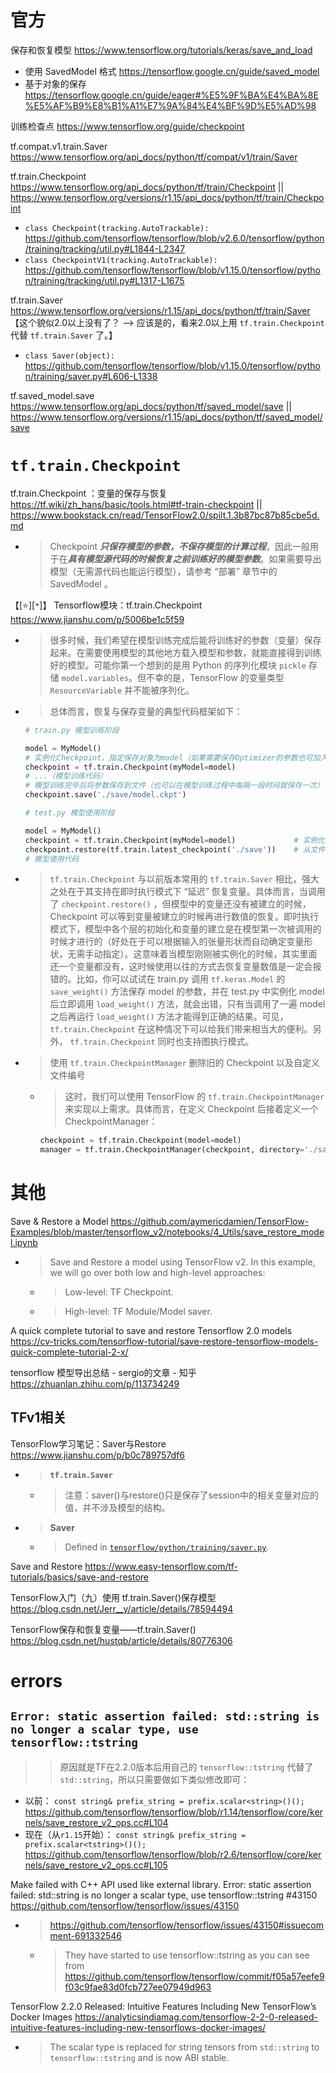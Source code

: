 
# 官方

保存和恢复模型 https://www.tensorflow.org/tutorials/keras/save_and_load
- 使用 SavedModel 格式 https://tensorflow.google.cn/guide/saved_model
- 基于对象的保存 https://tensorflow.google.cn/guide/eager#%E5%9F%BA%E4%BA%8E%E5%AF%B9%E8%B1%A1%E7%9A%84%E4%BF%9D%E5%AD%98

训练检查点 https://www.tensorflow.org/guide/checkpoint

tf.compat.v1.train.Saver https://www.tensorflow.org/api_docs/python/tf/compat/v1/train/Saver

tf.train.Checkpoint https://www.tensorflow.org/api_docs/python/tf/train/Checkpoint || https://www.tensorflow.org/versions/r1.15/api_docs/python/tf/train/Checkpoint
- `class Checkpoint(tracking.AutoTrackable):` https://github.com/tensorflow/tensorflow/blob/v2.6.0/tensorflow/python/training/tracking/util.py#L1844-L2347
- `class CheckpointV1(tracking.AutoTrackable):` https://github.com/tensorflow/tensorflow/blob/v1.15.0/tensorflow/python/training/tracking/util.py#L1317-L1675

tf.train.Saver https://www.tensorflow.org/versions/r1.15/api_docs/python/tf/train/Saver 【这个貌似2.0以上没有了？ --> 应该是的，看来2.0以上用 `tf.train.Checkpoint` 代替 `tf.train.Saver` 了。】
- `class Saver(object):` https://github.com/tensorflow/tensorflow/blob/v1.15.0/tensorflow/python/training/saver.py#L606-L1338

tf.saved_model.save https://www.tensorflow.org/api_docs/python/tf/saved_model/save || https://www.tensorflow.org/versions/r1.15/api_docs/python/tf/saved_model/save

# `tf.train.Checkpoint`

tf.train.Checkpoint ：变量的保存与恢复 https://tf.wiki/zh_hans/basic/tools.html#tf-train-checkpoint || https://www.bookstack.cn/read/TensorFlow2.0/spilt.1.3b87bc87b85cbe5d.md
- > Checkpoint ***只保存模型的参数，不保存模型的计算过程***，因此一般用于在***具有模型源代码的时候恢复之前训练好的模型参数***。如果需要导出模型（无需源代码也能运行模型），请参考 “部署” 章节中的 SavedModel 。

【[:star:][`*`]】 Tensorflow模块：tf.train.Checkpoint https://www.jianshu.com/p/5006be1c5f59
- > 很多时候，我们希望在模型训练完成后能将训练好的参数（变量）保存起来。在需要使用模型的其他地方载入模型和参数，就能直接得到训练好的模型。可能你第一个想到的是用 Python 的序列化模块 `pickle` 存储 `model.variables`。但不幸的是，TensorFlow 的变量类型 `ResourceVariable` 并不能被序列化。
- > 总体而言，恢复与保存变量的典型代码框架如下：
  ```py
  # train.py 模型训练阶段
  
  model = MyModel()
  # 实例化Checkpoint，指定保存对象为model（如果需要保存Optimizer的参数也可加入）
  checkpoint = tf.train.Checkpoint(myModel=model)
  # ...（模型训练代码）
  # 模型训练完毕后将参数保存到文件（也可以在模型训练过程中每隔一段时间就保存一次）
  checkpoint.save('./save/model.ckpt')
  ```
  ```py
  # test.py 模型使用阶段
  
  model = MyModel()
  checkpoint = tf.train.Checkpoint(myModel=model)             # 实例化Checkpoint，指定恢复对象为model
  checkpoint.restore(tf.train.latest_checkpoint('./save'))    # 从文件恢复模型参数
  # 模型使用代码
  ```
- > `tf.train.Checkpoint` 与以前版本常用的 `tf.train.Saver` 相比，强大之处在于其支持在即时执行模式下 “延迟” 恢复变量。具体而言，当调用了 `checkpoint.restore()` ，但模型中的变量还没有被建立的时候，Checkpoint 可以等到变量被建立的时候再进行数值的恢复。即时执行模式下，模型中各个层的初始化和变量的建立是在模型第一次被调用的时候才进行的（好处在于可以根据输入的张量形状而自动确定变量形状，无需手动指定）。这意味着当模型刚刚被实例化的时候，其实里面还一个变量都没有，这时候使用以往的方式去恢复变量数值是一定会报错的。比如，你可以试试在 train.py 调用 `tf.keras.Model` 的 `save_weight()` 方法保存 model 的参数，并在 test.py 中实例化 model 后立即调用 `load_weight()` 方法，就会出错，只有当调用了一遍 model 之后再运行 `load_weight()` 方法才能得到正确的结果。可见， `tf.train.Checkpoint` 在这种情况下可以给我们带来相当大的便利。另外， `tf.train.Checkpoint` 同时也支持图执行模式。
- > 使用 `tf.train.CheckpointManager` 删除旧的 Checkpoint 以及自定义文件编号
  * > 这时，我们可以使用 TensorFlow 的 `tf.train.CheckpointManager` 来实现以上需求。具体而言，在定义 Checkpoint 后接着定义一个 CheckpointManager：
    ```py
    checkpoint = tf.train.Checkpoint(model=model)
    manager = tf.train.CheckpointManager(checkpoint, directory='./save', checkpoint_name='model.ckpt', max_to_keep=k)
    ```

# 其他

Save & Restore a Model https://github.com/aymericdamien/TensorFlow-Examples/blob/master/tensorflow_v2/notebooks/4_Utils/save_restore_model.ipynb
- > Save and Restore a model using TensorFlow v2. In this example, we will go over both low and high-level approaches:
  * > Low-level: TF Checkpoint.
  * > High-level: TF Module/Model saver.

A quick complete tutorial to save and restore Tensorflow 2.0 models https://cv-tricks.com/tensorflow-tutorial/save-restore-tensorflow-models-quick-complete-tutorial-2-x/

tensorflow 模型导出总结 - sergio的文章 - 知乎 https://zhuanlan.zhihu.com/p/113734249

## TFv1相关

TensorFlow学习笔记：Saver与Restore https://www.jianshu.com/p/b0c789757df6
- > **`tf.train.Saver`**
  * > 注意：saver()与restore()只是保存了session中的相关变量对应的值，并不涉及模型的结构。
- > **Saver**
  * > Defined in [`tensorflow/python/training/saver.py`](https://github.com/tensorflow/tensorflow/blob/r1.3/tensorflow/python/training/saver.py).

Save and Restore https://www.easy-tensorflow.com/tf-tutorials/basics/save-and-restore

TensorFlow入门（九）使用 tf.train.Saver()保存模型 https://blog.csdn.net/Jerr__y/article/details/78594494

TensorFlow保存和恢复变量——tf.train.Saver() https://blog.csdn.net/hustqb/article/details/80776306

# errors

## `Error: static assertion failed: std::string is no longer a scalar type, use tensorflow::tstring`
>> 原因就是TF在2.2.0版本后用自己的 `tensorflow::tstring` 代替了 `std::string`，所以只需要做如下类似修改即可：
- 以前： `const string& prefix_string = prefix.scalar<string>()();` https://github.com/tensorflow/tensorflow/blob/r1.14/tensorflow/core/kernels/save_restore_v2_ops.cc#L104
- 现在（从`r1.15`开始）： `const string& prefix_string = prefix.scalar<tstring>()();` https://github.com/tensorflow/tensorflow/blob/r2.6/tensorflow/core/kernels/save_restore_v2_ops.cc#L105

Make failed with C++ API used like external library. Error: static assertion failed: std::string is no longer a scalar type, use tensorflow::tstring #43150 https://github.com/tensorflow/tensorflow/issues/43150
- > https://github.com/tensorflow/tensorflow/issues/43150#issuecomment-691332546
  * > They have started to use tensorflow::tstring as you can see from https://github.com/tensorflow/tensorflow/commit/f05a57eefe9f03c9fae83d0fcb727ee07949d963

TensorFlow 2.2.0 Released: Intuitive Features Including New TensorFlow’s Docker Images https://analyticsindiamag.com/tensorflow-2-2-0-released-intuitive-features-including-new-tensorflows-docker-images/
- > The scalar type is replaced for string tensors from `std::string` to `tensorflow::tstring` and is now ABI stable.
